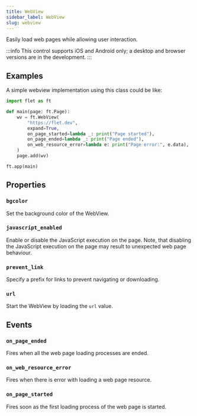 ```yaml
---
title: WebView
sidebar_label: WebView
slug: webview
---
```


Easily load web pages while allowing user interaction.

:::info
This control supports iOS and Android only; a desktop and browser versions are in the development.
:::

## Examples

A simple webview implementation using this class could be like:

```python
import flet as ft

def main(page: ft.Page):
    wv = ft.WebView(
        "https://flet.dev",
        expand=True,
        on_page_started=lambda _: print("Page started"),
        on_page_ended=lambda _: print("Page ended"),
        on_web_resource_error=lambda e: print("Page error:", e.data),
    )
    page.add(wv)

ft.app(main)
```


## Properties

### `bgcolor`

Set the background color of the WebView.

### `javascript_enabled`

Enable or disable the JavaScript execution on the page. Note, that disabling the JavaScript execution on the page may result to unexpected web page behaviour.

### `prevent_link`

Specify a prefix for links to prevent navigating or downloading.

### `url`

Start the WebView by loading the `url` value.

## Events

### `on_page_ended`

Fires when all the web page loading processes are ended.

### `on_web_resource_error`

Fires when there is error with loading a web page resource.

### `on_page_started`

Fires soon as the first loading process of the web page is started.
